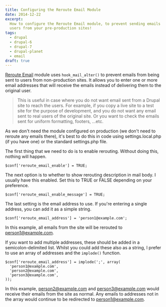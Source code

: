 ```yaml
---
title: Configuring the Reroute Email Module
date: 2014-12-22
excerpt:
  How to configure the Reroute Email module, to prevent sending emails to real
  users from your pre-production sites!
tags:
  - drupal
  - drupal-6
  - drupal-7
  - drupal-planet
  - email
draft: true
---
```


[Reroute Email](https://www.drupal.org/project/reroute_email) module uses
`hook_mail_alter()` to prevent emails from being sent to users from
non-production sites. It allows you to enter one or more email addresses that
will receive the emails instead of delivering them to the original user.

> This is useful in case where you do not want email sent from a Drupal site to
> reach the users. For example, if you copy a live site to a test site for the
> purpose of development, and you do not want any email sent to real users of
> the original site. Or you want to check the emails sent for uniform
> formatting, footers, ...etc.

As we don't need the module configured on production (we don't need to reroute
any emails there), it's best to do this in code using settings.local.php (if you
have one) or the standard settings.php file.

The first thing that we need to do is to enable rerouting. Without doing this,
nothing will happen.

```language-php
$conf['reroute_email_enable'] = TRUE;
```

The next option is to whether to show rerouting description in mail body. I
usually have this enabled. Set this to TRUE or FALSE depending on your
preference.

```language-php
$conf['reroute_email_enable_message'] = TRUE;
```

The last setting is the email address to use. If you're entering a single
address, you can add it as a simple string.

```language-php
$conf['reroute_email_address'] = 'person1@example.com';
```

In this example, all emails from the site will be rerouted to
person1@example.com.

If you want to add multiple addresses, these should be added in a
semicolon-delimited list. Whilst you could add these also as a string, I prefer
to use an array of addresses and the `implode()` function.

```language-php
$conf['reroute_email_address'] = implode(';', array(
  'person1@example.com',
  'person2@example.com',
  'person3@example.com',
));
```

In this example, person2@example.com and person3@example.com would receive their
emails from the site as normal. Any emails to addresses not in the array would
continue to be redirected to person1@example.com.
